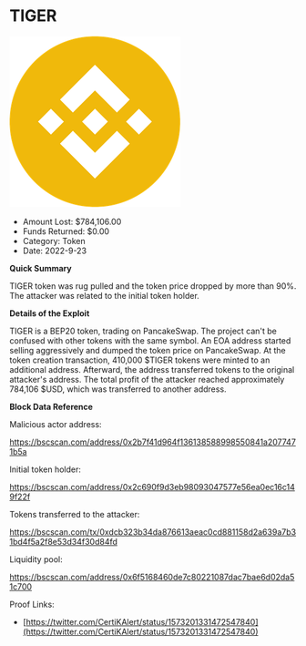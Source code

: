 # TIGER
![TIGER](/rektimages/TIGER.png)
- Amount Lost: $784,106.00
- Funds Returned: $0.00
- Category: Token
- Date: 2022-9-23

**Quick Summary**

TIGER token was rug pulled and the token price dropped by more than 90%. The attacker was related to the initial token holder.

  


 **Details of the Exploit**

TIGER is a BEP20 token, trading on PancakeSwap. The project can't be confused with other tokens with the same symbol. An EOA address started selling aggressively and dumped the token price on PancakeSwap. At the token creation transaction, 410,000 $TIGER tokens were minted to an additional address. Afterward, the address transferred tokens to the original attacker's address. The total profit of the attacker reached approximately 784,106 $USD, which was transferred to another address.

  


 **Block Data Reference**

Malicious actor address:

https://bscscan.com/address/0x2b7f41d964f136138588998550841a2077471b5a

  


Initial token holder:

https://bscscan.com/address/0x2c690f9d3eb98093047577e56ea0ec16c149f22f

  


Tokens transferred to the attacker:

https://bscscan.com/tx/0xdcb323b34da876613aeac0cd881158d2a639a7b31bd4f5a2f8e53d34f30d84fd

  


Liquidity pool:

https://bscscan.com/address/0x6f5168460de7c80221087dac7bae6d02da51c700


Proof Links:
- [https://twitter.com/CertiKAlert/status/1573201331472547840](https://twitter.com/CertiKAlert/status/1573201331472547840)


